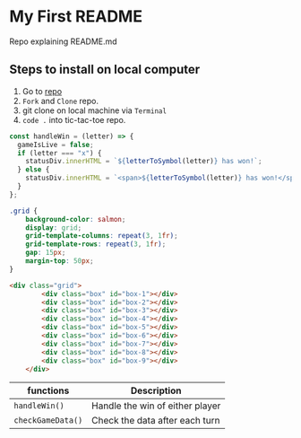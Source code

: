 # My First README

Repo explaining README.md

## Steps to install on local computer

1. Go to [repo](https://github.com/SEI-ATL/tic-tac-toe)
2. `Fork` and `Clone` repo.
3. git clone on local machine via `Terminal`
4. `code .` into tic-tac-toe repo.



```javascript
const handleWin = (letter) => {
  gameIsLive = false;
  if (letter === "x") {
    statusDiv.innerHTML = `${letterToSymbol(letter)} has won!`;
  } else {
    statusDiv.innerHTML = `<span>${letterToSymbol(letter)} has won!</span>`;
  }
};
```

```css
.grid {
    background-color: salmon;
    display: grid;
    grid-template-columns: repeat(3, 1fr);
    grid-template-rows: repeat(3, 1fr);
    gap: 15px;
    margin-top: 50px;
}
```

```html
<div class="grid">
        <div class="box" id="box-1"></div>
        <div class="box" id="box-2"></div>
        <div class="box" id="box-3"></div>
        <div class="box" id="box-4"></div>
        <div class="box" id="box-5"></div>
        <div class="box" id="box-6"></div>
        <div class="box" id="box-7"></div>
        <div class="box" id="box-8"></div>
        <div class="box" id="box-9"></div>
    </div>
```

| functions | Description |
| ----------- | ----------- |
| `handleWin()` | Handle the win of either player |
| `checkGameData()` | Check the data after each turn |
